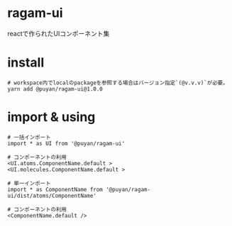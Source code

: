 # ragam-ui
reactで作られたUIコンポーネント集

# install

```
# workspace内でlocalのpackageを参照する場合はバージョン指定`(@v.v.v)`が必要。
yarn add @puyan/ragam-ui@1.0.0
```

# import & using

```
# 一括インポート
import * as UI from '@puyan/ragam-ui'

# コンポーネントの利用
<UI.atoms.ComponentName.default >
<UI.molecules.ComponentName.default >

# 単一インポート
import * as ComponentName from '@puyan/ragam-ui/dist/atoms/ComponentName'

# コンポーネントの利用
<ComponentName.default />
```